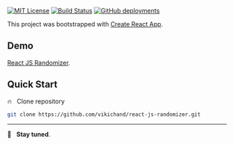 [![MIT License](https://img.shields.io/github/license/vikichand/react-js-randomizer.svg)](https://github.com/vikichand/react-js-randomizer/blob/master/LICENSE)
[![Build Status](https://travis-ci.com/vikichand/react-js-randomizer.svg?branch=master)](https://travis-ci.com/vikichand/react-js-randomizer)
[![GitHub deployments](https://img.shields.io/github/deployments/vikichand/react-js-randomizer/github-pages)](https://vikichand.github.io/react-js-randomizer/)

This project was bootstrapped with [Create React App](https://github.com/facebook/create-react-app).

## Demo

[React JS Randomizer](https://vikichand.github.io/react-js-randomizer/).

## Quick Start

:fire: &nbsp; Clone repository

```sh
git clone https://github.com/vikichand/react-js-randomizer.git
```

<hr>

:rocket: &nbsp; **Stay tuned**.
